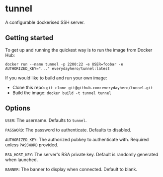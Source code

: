 # tunnel

A configurable dockerised SSH server.

## Getting started

To get up and running the quickest way is to run the image from Docker Hub:

```
docker run --name tunnel -p 2200:22 -e USER=foobar -e AUTHORIZED_KEY="..." everydayhero/tunnel:latest
```

If you would like to build and run your own image:

* Clone this repo: `git clone git@github.com:everydayhero/tunnel.git`
* Build the image: `docker build -t tunnel tunnel`

## Options

`USER`: The username. Defaults to `tunnel`.

`PASSWORD`: The password to authenticate. Defaults to disabled.

`AUTHORIZED_KEY`: The authorized pubkey to authenticate with. Required unless `PASSWORD` provided.

`RSA_HOST_KEY`: The server's RSA private key. Default is randomly generated when launched.

`BANNER`: The banner to display when connected. Default to blank.
